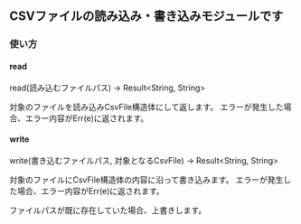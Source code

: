 ## CSVファイルの読み込み・書き込みモジュールです

### 使い方

#### read
read(読み込むファイルパス) -> Result<String, String>

対象のファイルを読み込みCsvFile構造体にして返します。
エラーが発生した場合、エラー内容がErr(e)に返されます。

#### write
write(書き込むファイルパス, 対象となるCsvFile) -> Result<String, String>

対象のファイルにCsvFile構造体の内容に沿って書き込みます。
エラーが発生した場合、エラー内容がErr(e)に返されます。

ファイルパスが既に存在していた場合、上書きします。